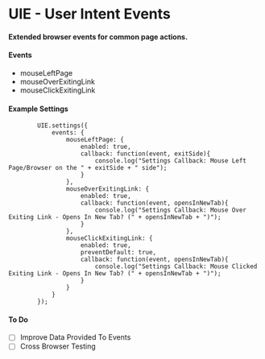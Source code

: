 # UIE - User Intent Events
#### Extended browser events for common page actions.

#### Events
- mouseLeftPage
- mouseOverExitingLink
- mouseClickExitingLink

#### Example Settings
```
		UIE.settings({
			events: {
				mouseLeftPage: {
					enabled: true,
					callback: function(event, exitSide){
						console.log("Settings Callback: Mouse Left Page/Browser on the " + exitSide + " side");
					}
				},
				mouseOverExitingLink: {
					enabled: true,
					callback: function(event, opensInNewTab){
						console.log("Settings Callback: Mouse Over Exiting Link - Opens In New Tab? (" + opensInNewTab + ")");
					}
				},
				mouseClickExitingLink: {
					enabled: true,
					preventDefault: true,
					callback: function(event, opensInNewTab){
						console.log("Settings Callback: Mouse Clicked Exiting Link - Opens In New Tab? (" + opensInNewTab + ")");
					}
				}
			}
		});

```
#### To Do

- [ ] Improve Data Provided To Events
- [ ] Cross Browser Testing
